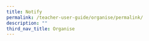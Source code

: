 ```yaml
---
title: Notify
permalink: /teacher-user-guide/organise/permalink/
description: ""
third_nav_title: Organise
---
```

